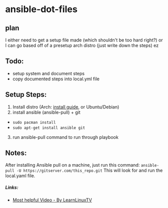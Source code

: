 # ansible-dot-files
## plan
I either need to get a setup file made (which shouldn't be too hard right?)
or I can go based off of a presetup arch distro (just write down the steps) ez

## Todo:
- setup system and document steps
- copy documented steps into local.yml file

## Setup Steps:
1. Install distro (Arch: [install guide](https://wiki.archlinux.org/title/Installation_guide), or Ubuntu/Debian)
2. install ansible (ansible-pull) + git
- `sudo pacman install `
- `sudo apt-get install ansible git`
3. run ansible-pull command to run through playbook

## Notes:
After installing Ansible pull on a machine, just run this command:
`ansible-pull -U https://gitserver.com/this_repo.git`
This will look for and run the local.yaml file.


##### Links:
- [Most helpful Video - By LearnLinuxTV](https://youtu.be/gIDywsGBqf4)
